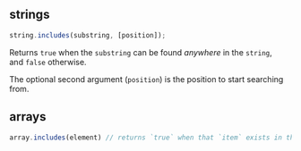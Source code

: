 ## strings

```javascript
string.includes(substring, [position]);
```

Returns `true` when the `substring` can be found _anywhere_ in the `string`, and `false` otherwise.

The optional second argument (`position`) is the position to start searching from.

## arrays

```javascript
array.includes(element) // returns `true` when that `item` exists in the array and `false` otherwise.
```